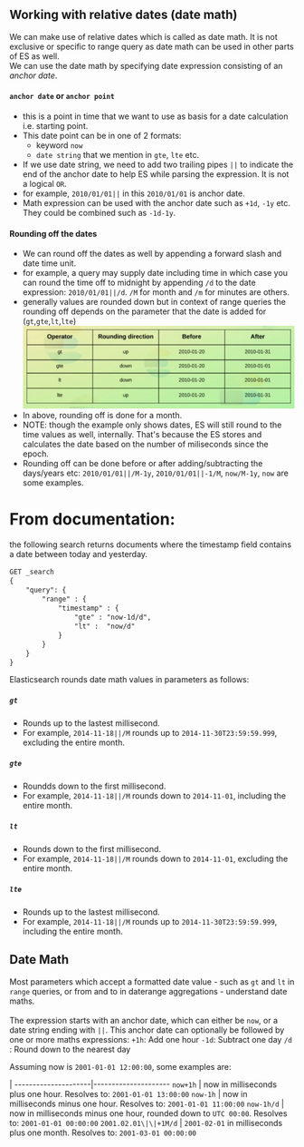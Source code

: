 ## Working with relative dates (date math)

We can make use of relative dates which is called as date math. It is not exclusive or specific to range query as date math can be used in other parts of ES as well.<br>
We can use the date math by specifying date expression consisting of an *anchor date*.

#### `anchor date` or `anchor point`
- this is a point in time that we want to use as basis for a date calculation i.e. starting point.
- This date point can be in one of 2 formats:
	- keyword `now`
	- `date string` that we mention in `gte`, `lte` etc.
- If we use date string, we need to add two trailing pipes `||` to indicate the end of the anchor date to help ES while parsing the expression. It is not a logical `OR`.
- for example, `2010/01/01||` in this `2010/01/01` is anchor date.
- Math expression can be used with the anchor date such as `+1d`, `-1y` etc. They could be combined such as `-1d-1y`.

#### Rounding off the dates

- We can round off the dates as well by appending a forward slash and date time unit.
- for example, a query may supply date including time in which case you can round the time off to midnight by appending `/d` to the date expression: `2010/01/01||/d`. `/M` for month and `/m` for minutes are others.
- generally values are rounded down but in context of range queries the rounding off depends on the parameter that the date is added for (`gt`,`gte`,`lt`,`lte`)
![Rounding off of dates][RoundingOff]
- In above, rounding off is done for a month.
- NOTE: though the example only shows dates, ES will still round to the time values as well, internally. That's because the ES stores and calculates the date based on the number of miliseconds since the epoch.
- Rounding off can be done before or after adding/subtracting the days/years etc: `2010/01/01||/M-1y`, `2010/01/01||-1/M`, `now/M-1y`, `now` are some examples.

# From documentation:
the following search returns documents where the timestamp field contains a date between today and yesterday.<br>
```
GET _search
{
    "query": {
        "range" : {
            "timestamp" : {
                "gte" : "now-1d/d",
                "lt" :  "now/d"
            }
        }
    }
}
```
Elasticsearch rounds date math values in parameters as follows:

##### `gt`
- Rounds up to the lastest millisecond.
- For example, `2014-11-18||/M` rounds up to `2014-11-30T23:59:59.999`, excluding the entire month.
##### `gte`
- Roundds down to the first millisecond.
- For example, `2014-11-18||/M` rounds down to `2014-11-01`, including the entire month.
##### `lt`
- Rounds down to the first millisecond.
- For example, `2014-11-18||/M` rounds down to `2014-11-01`, excluding the entire month.
##### `lte`
- Rounds up to the lastest millisecond.
- For example, `2014-11-18||/M` rounds up to `2014-11-30T23:59:59.999`, including the entire month.

## Date Math
Most parameters which accept a formatted date value - such as `gt` and `lt` in `range` queries, or from and to in daterange aggregations - understand date maths.<br><br>
The expression starts with an anchor date, which can either be `now`, or a date string ending with `||`. This anchor date can optionally be followed by one or more maths expressions:
`+1h`: Add one hour
`-1d`: Subtract one day
`/d` : Round down to the nearest day

Assuming now is `2001-01-01 12:00:00`, some examples are:

[]()                 |
---------------------|---------------------
`now+1h`              | now in milliseconds plus one hour. Resolves to: `2001-01-01 13:00:00`
`now-1h`              | now in milliseconds minus one hour. Resolves to: `2001-01-01 11:00:00`
`now-1h/d`            | now in milliseconds minus one hour, rounded down to `UTC 00:00`. Resolves to: `2001-01-01 00:00:00`
`2001.02.01\|\|+1M/d` | `2001-02-01` in milliseconds plus one month. Resolves to: `2001-03-01 00:00:00`

[RoundingOff]: <https://github.com/penguinmishra/images_repo/blob/master/Elasticsearch/range_date_rounding_off.JPG>